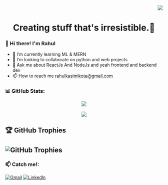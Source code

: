 
<div align="right">
 <a href="http://www.github.com/rahul-9429" align="right">
   <img src="https://komarev.com/ghpvc/?username=rahul-9429&label=+PROFILE+VIEWS+&color=grey" />
</a>
</div>

<div align="center">
  <h1>Creating stuff that's irresistible.💖</h1>
</div>

### 👋 Hi there! I'm Rahul
- 🌱 I’m currently learning ML & MERN
- 💞️ I’m looking to collaborate on python and web projects
- 💬 Ask me about ReactJs And NodeJs and yeah frontend and backend dev
- 📫 How to reach me rahulkasimikota@gmail.com

### 📊 GitHub Stats:
<div align="center">
   
![](https://github-readme-streak-stats.herokuapp.com/?user=rahul-9429&theme=dark&hide_border=false) <br/> <br/>
![](https://github-readme-stats.vercel.app/api/top-langs/?username=rahul-9429&theme=dark&hide_border=false&include_all_commits=false&count_private=false&layout=compact)
</div>

## 🏆 GitHub Trophies
![GitHub Trophies](https://github-profile-trophy.vercel.app/?username=rahul-9429&theme=dark_dimmed&no-frame=false&no-bg=true&margin-w=4)
---
### 📫 Catch me!:
[![Gmail](https://img.shields.io/badge/gmail-%23D14836.svg?style=for-the-badge&logo=gmail&logoColor=white)](mailto:rahulkasimikota@gmail.com) 
[![LinkedIn](https://img.shields.io/badge/linkedin-%230A66C2.svg?style=for-the-badge&logo=linkedin&logoColor=white)](https://www.linkedin.com/in/kasimikotasanthoshrahul/)


<!---
rahul-9429/rahul-9429 is a ✨ special ✨ repository because its `README.md` (this file) appears on your GitHub profile.
You can click the Preview link to take a look at your changes.
--->
